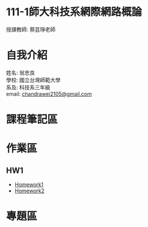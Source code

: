 # 111-1師大科技系網際網路概論
 授課教師: 蔡芸琤老師

# 自我介紹
 姓名: 翁忠良\
 學校: 國立台灣師範大學\
 系及: 科技系三年級\
 email: chandrawei2105@gmail.com

# 課程筆記區

# 作業區
## HW1
- [Homework1](https://youtu.be/ve3TUYuCHmM)
- [Homework2](https://youtu.be/67cvBneo2F4)

# 專題區
